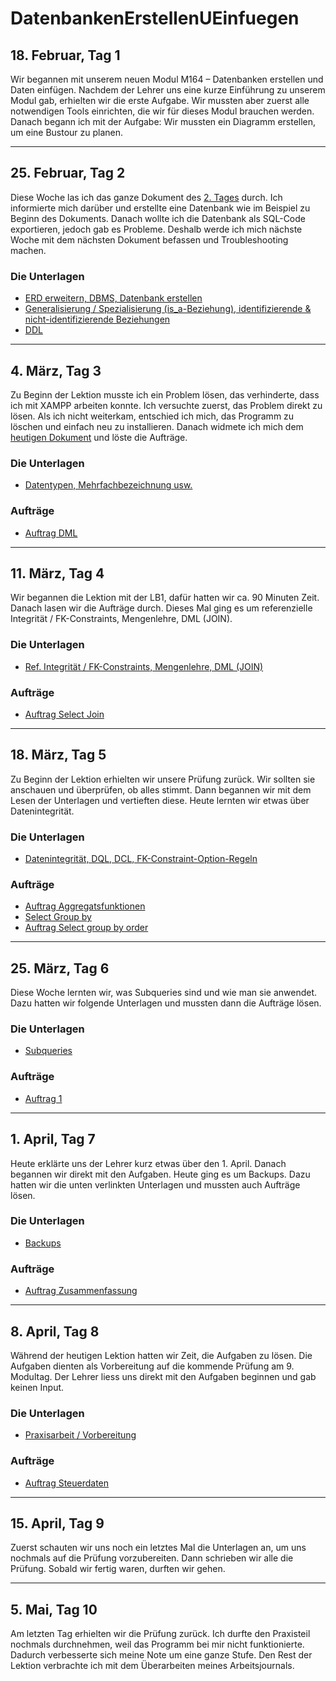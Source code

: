 # DatenbankenErstellenUEinfuegen

## 18. Februar, Tag 1

Wir begannen mit unserem neuen Modul M164 – Datenbanken erstellen und Daten einfügen. Nachdem der Lehrer uns eine kurze Einführung zu unserem Modul gab, erhielten wir die erste Aufgabe. Wir mussten aber zuerst alle notwendigen Tools einrichten, die wir für dieses Modul brauchen werden. Danach begann ich mit der Aufgabe: Wir mussten ein Diagramm erstellen, um eine Bustour zu planen.

---

## 25. Februar, Tag 2

Diese Woche las ich das ganze Dokument des [2. Tages](https://gitlab.com/harald.mueller/aktuelle.kurse/-/tree/master/m164) durch. Ich informierte mich darüber und erstellte eine Datenbank wie im Beispiel zu Beginn des Dokuments. Danach wollte ich die Datenbank als SQL-Code exportieren, jedoch gab es Probleme. Deshalb werde ich mich nächste Woche mit dem nächsten Dokument befassen und Troubleshooting machen.

### Die Unterlagen

- [ERD erweitern, DBMS, Datenbank erstellen](https://gitlab.com/ch-tbz-it/Stud/m164/-/tree/main/2.Tag)
- [Generalisierung / Spezialisierung (is_a-Beziehung), identifizierende & nicht-identifizierende Beziehungen](https://www.datenbank-grundlagen.de/beziehungen-datenbanken.html)
- [DDL](https://gitlab.com/ch-tbz-it/Stud/m164/-/blob/main/2.Tag/DDL_Intro.md)

---

## 4. März, Tag 3

Zu Beginn der Lektion musste ich ein Problem lösen, das verhinderte, dass ich mit XAMPP arbeiten konnte. Ich versuchte zuerst, das Problem direkt zu lösen. Als ich nicht weiterkam, entschied ich mich, das Programm zu löschen und einfach neu zu installieren. Danach widmete ich mich dem [heutigen Dokument](https://gitlab.com/ch-tbz-it/Stud/m164/-/tree/main/3.Tag#tag-3) und löste die Aufträge.

### Die Unterlagen

- [Datentypen, Mehrfachbezeichnung usw.](https://gitlab.com/ch-tbz-it/Stud/m164/-/tree/main/3.Tag#tag-3)

### Aufträge

- [Auftrag DML](https://github.com/dgdecorso/DatenbankenErstellenUEinf-gen-/blob/main/T3A1.md)

---

## 11. März, Tag 4

Wir begannen die Lektion mit der LB1, dafür hatten wir ca. 90 Minuten Zeit. Danach lasen wir die Aufträge durch. Dieses Mal ging es um referenzielle Integrität / FK-Constraints, Mengenlehre, DML (JOIN).

### Die Unterlagen

- [Ref. Integrität / FK-Constraints, Mengenlehre, DML (JOIN)](https://gitlab.com/ch-tbz-it/Stud/m164/-/tree/main/4.Tag)

### Aufträge

- [Auftrag Select Join](https://github.com/dgdecorso/DatenbankenErstellenUEinf-gen-/blob/main/T4A1.md)

---

## 18. März, Tag 5

Zu Beginn der Lektion erhielten wir unsere Prüfung zurück. Wir sollten sie anschauen und überprüfen, ob alles stimmt. Dann begannen wir mit dem Lesen der Unterlagen und vertieften diese. Heute lernten wir etwas über Datenintegrität.

### Die Unterlagen

- [Datenintegrität, DQL, DCL, FK-Constraint-Option-Regeln](https://gitlab.com/ch-tbz-it/Stud/m164/-/tree/main/5.Tag)

### Aufträge

- [Auftrag Aggregatsfunktionen](https://github.com/dgdecorso/DatenbankenErstellenUEinf-gen-/blob/main/T5A1.md)
- [Select Group by](https://github.com/dgdecorso/DatenbankenErstellenUEinf-gen-/blob/main/T5A2.md)
- [Auftrag Select group by order](https://github.com/dgdecorso/DatenbankenErstellenUEinf-gen-/blob/main/T5A3.md)

---

## 25. März, Tag 6

Diese Woche lernten wir, was Subqueries sind und wie man sie anwendet. Dazu hatten wir folgende Unterlagen und mussten dann die Aufträge lösen.

### Die Unterlagen

- [Subqueries](https://gitlab.com/ch-tbz-it/Stud/m164/-/tree/main/6.Tag)

### Aufträge

- [Auftrag 1](https://github.com/dgdecorso/DatenbankenErstellenUEinf-gen-/blob/main/T6A1.md)

---

## 1. April, Tag 7

Heute erklärte uns der Lehrer kurz etwas über den 1. April. Danach begannen wir direkt mit den Aufgaben. Heute ging es um Backups. Dazu hatten wir die unten verlinkten Unterlagen und mussten auch Aufträge lösen.

### Die Unterlagen

- [Backups](https://github.com/dgdecorso/DatenbankenErstellenUEinfuegen/blob/main/T7A1.md)

### Aufträge

- [Auftrag Zusammenfassung](https://github.com/dgdecorso/DatenbankenErstellenUEinfuegen/blob/main/T7A1.md)

---

## 8. April, Tag 8

Während der heutigen Lektion hatten wir Zeit, die Aufgaben zu lösen. Die Aufgaben dienten als Vorbereitung auf die kommende Prüfung am 9. Modultag. Der Lehrer liess uns direkt mit den Aufgaben beginnen und gab keinen Input.

### Die Unterlagen

- [Praxisarbeit / Vorbereitung](https://gitlab.com/ch-tbz-it/Stud/m164/-/tree/main/8.Tag)

### Aufträge

- [Auftrag Steuerdaten](https://github.com/dgdecorso/DatenbankenErstellenUEinfuegen/blob/main/T8A1.md)

---

## 15. April, Tag 9

Zuerst schauten wir uns noch ein letztes Mal die Unterlagen an, um uns nochmals auf die Prüfung vorzubereiten. Dann schrieben wir alle die Prüfung. Sobald wir fertig waren, durften wir gehen.

---

## 5. Mai, Tag 10

Am letzten Tag erhielten wir die Prüfung zurück. Ich durfte den Praxisteil nochmals durchnehmen, weil das Programm bei mir nicht funktionierte. Dadurch verbesserte sich meine Note um eine ganze Stufe. Den Rest der Lektion verbrachte ich mit dem Überarbeiten meines Arbeitsjournals.
